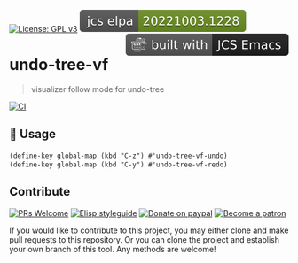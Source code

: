 [![License: GPL v3](https://img.shields.io/badge/License-GPL%20v3-blue.svg)](https://www.gnu.org/licenses/gpl-3.0)
[![JCS-ELPA](https://raw.githubusercontent.com/jcs-emacs/badges/master/elpa/v/undo-tree-vf.svg)](https://jcs-emacs.github.io/jcs-elpa/#/undo-tree-vf)
<a href="https://jcs-emacs.github.io/"><img align="right" src="https://raw.githubusercontent.com/jcs-emacs/badges/master/others/built-with/dark.svg" alt="Built with"></a>

# undo-tree-vf
> visualizer follow mode for undo-tree

[![CI](https://github.com/jcs-elpa/undo-tree-vf/actions/workflows/test.yml/badge.svg)](https://github.com/jcs-elpa/undo-tree-vf/actions/workflows/test.yml)

## 🔨 Usage

```elisp
(define-key global-map (kbd "C-z") #'undo-tree-vf-undo)
(define-key global-map (kbd "C-y") #'undo-tree-vf-redo)
```

## Contribute

[![PRs Welcome](https://img.shields.io/badge/PRs-welcome-brightgreen.svg)](http://makeapullrequest.com)
[![Elisp styleguide](https://img.shields.io/badge/elisp-style%20guide-purple)](https://github.com/bbatsov/emacs-lisp-style-guide)
[![Donate on paypal](https://img.shields.io/badge/paypal-donate-1?logo=paypal&color=blue)](https://www.paypal.me/jcs090218)
[![Become a patron](https://img.shields.io/badge/patreon-become%20a%20patron-orange.svg?logo=patreon)](https://www.patreon.com/jcs090218)

If you would like to contribute to this project, you may either
clone and make pull requests to this repository. Or you can
clone the project and establish your own branch of this tool.
Any methods are welcome!
